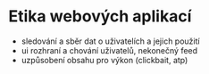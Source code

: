 Etika webových aplikací
=======================


- sledování a sběr dat o uživatelích a jejich použití
- ui rozhraní a chování uživatelů, nekonečný feed
- uzpůsobení obsahu pro výkon (clickbait, atp) 